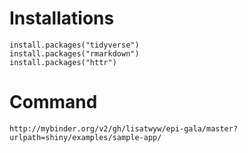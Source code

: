# Installations

```
install.packages("tidyverse")
install.packages("rmarkdown")
install.packages("httr")
```

# Command

```
http://mybinder.org/v2/gh/lisatwyw/epi-gala/master?urlpath=shiny/examples/sample-app/
```
